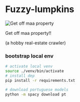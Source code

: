 
# Fuzzy-lumpkins

![Get off maa property](https://tenor.com/view/the-powerpuff-girls-fuzzy-lumpkins-annoyed-gif-14182899.gif)

Get off maa property!!

(a hobby real-estate crawler)


### bootstrap local env
```bash
# activate local venv
source ./venv/bin/activate
# install dep
pip install -r requirements.txt

# download portuguese models
python -m spacy download pt
```
